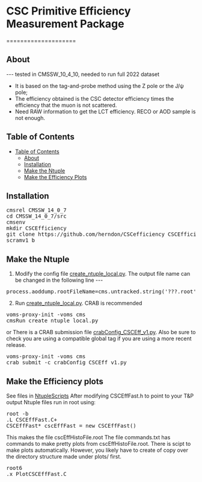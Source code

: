 # CSC Primitive Efficiency Measurement Package
====================

## About
--- tested in CMSSW_10_4_10, needed to run full 2022 dataset
* It is based on the tag-and-probe method using the Z pole or the J/ψ pole;
* The efficiency obtained is the CSC detector efficiency times the efficiency that the muon is not scattered.
* Need RAW information to get the LCT efficiency. RECO or AOD sample is not enough.

## Table of Contents
- [Table of Contents](#table-of-contents)
    - [About](#about)
    - [Installation](#installation)
    - [Make the Ntuple](#make-the-ntuple)
    - [Make the Efficiency Plots](#make-the-efficiency-plots)
   
## Installation
<pre>
cmsrel CMSSW_14_0_7
cd CMSSW_14_0_7/src
cmsenv
mkdir CSCEfficiency
git clone https://github.com/herndon/CSCefficiency CSCEfficiency
scramv1 b
</pre>

## Make the Ntuple
1. Modify the config file [create_ntuple_local.py](CSCEfficiency/create_ntuple_local.py). 
The output file name can be changed in the following line ---
<pre>
process.aoddump.rootFileName=cms.untracked.string('???.root')
</pre>

2. Run [create_ntuple_local.py](CSCEfficiency/create_ntuple_local.py). CRAB is recommended
<pre>
voms-proxy-init -voms cms
cmsRun create_ntuple_local.py
</pre>

or
There is a CRAB submission file [crabConfig_CSCEff_v1.py](CSCEfficiency/crabConfig_CSCEff_v1.py). Also be sure to check you are using a compatible global tag if you are using a more recent release.
<pre>
voms-proxy-init -voms cms
crab submit -c crabConfig_CSCEff_v1.py
</pre>


## Make the Efficiency plots
See files in [NtupleScripts](CSCEfficiency/NtupleScripts/.)
After modifying CSCEffFast.h to point to your T&P output Ntuple files run in root using:
<pre>
root -b
.L CSCEffFast.C+
CSCEffFast* cscEffFast = new CSCEffFast()
</pre>
This makes the file cscEffHistoFile.root
The file commands.txt has commands to make pretty plots from cscEffHistoFile.root.
There is scipt to make plots automatically.  However, you likely have to create of copy over the directory structure made under plots/ first.
<pre>
root6
.x PlotCSCEffFast.C
</pre>
